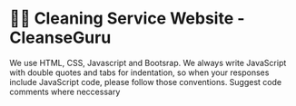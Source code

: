 # 🧹✨ Cleaning Service Website - CleanseGuru

We use HTML, CSS, Javascript and Bootsrap.
We always write JavaScript with double quotes and tabs for indentation, so when your responses include JavaScript code, please follow those conventions.
Suggest code comments where neccessary
